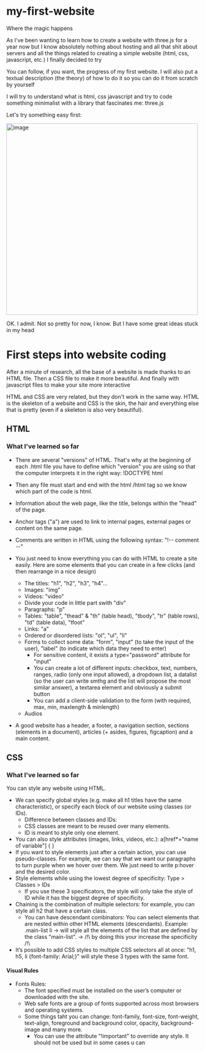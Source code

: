 # my-first-website
Where the magic happens

As I've been wanting to learn how to create a website with three.js for a year now but I know absolutely nothing about hosting and all that shit about servers and all the things related to creating a simple website (html, css, javascript, etc.) I finally decided to try

You can follow, if you want, the progress of my first website. I will also put a textual description (the theory) of how to do it so you can do it from scratch by yourself

I will try to understand what is html, css javascript and try to code something minimalist with a library that fascinates me: three.js

Let's try something easy first:

<img width="500" alt="image" src="https://user-images.githubusercontent.com/84352348/227739002-bdf966bc-6809-4066-9e69-d09c6e0ea12d.png">

OK. I admit. Not so pretty for now, I know. But I have some great ideas stuck in my head


<h1> First steps into website coding </h1>

<p> After a minute of research, all the base of a website is made thanks to an HTML file. Then a CSS file to make it more beautiful. And finally with javascript files to make your site more interactive  </p>

<p> HTML and CSS are very related, but they don't work in the same way. HTML is the skeleton of a website and CSS is the skin, the hair and everything else that is pretty (even if a skeleton is also very beautiful). </p>

<h2> HTML </h2>

<h3> What I've learned so far </h3>

- There are several "versions" of HTML. That's why at the beginning of each .html file you have to define which "version" you are using so that the computer interprets it in the right way: !DOCTYPE html 

- Then any file must start and end with the html /html tag so we know which part of the code is html.

- Information about the web page, like the title, belongs within the "head" of the page.

- Anchor tags ("a") are used to link to internal pages, external pages or content on the same page.
- Comments are written in HTML using the following syntax: "!-- comment --"
- You just need to know everything you can do with HTML to create a site easily. Here are some elements that you can create in a few clicks (and then rearrange in a nice design)
  - The titles: "h1", "h2", "h3", "h4"...
  - Images: "img"
  - Videos: "video"
  - Divide your code in little part swith "div"
  - Paragraphs: "p"
  - Tables: "table", "thead" & "th" (table head), "tbody", "tr" (table rows), "td" (table data), "tfoot"
  - Links: "a"
  - Ordered or disordered lists: "ol", "ul", "li"
  - Forms to collect some data: "form", "input" (to take the input of the user), "label" (to indicate which data they need to enter)
    - For sensitive content, it exists a type="password" attribute for "input"
    - You can create a lot of different inputs: checkbox, text, numbers, ranges, radio (only one input allowed), a dropdown list, a datalist (so the user can write smthg and the list will propose the most similar answer), a textarea element and obviously a submit button
    - You can add a client-side validation to the form (with required, max, min, maxlength & minlength)
  - Audios
- A good website has a header, a footer, a navigation section, sections (elements in a document), articles (+ asides, figures, figcaption) and a main content.

<h2> CSS </h2>

<h3> What I've learned so far </h3>

You can style any website using HTML. 
- We can specify global styles (e.g. make all h1 titles have the same characteristic), or specify each block of our website using classes (or IDs).
  -  Difference between classes and IDs:
    - CSS classes are meant to be reused over many elements.
    - ID is meant to style only one element.
- You can also style attributes (images, links, videos, etc.): a[href*="name of variable"] { }
- If you want to style elements just after a certain action, you can use pseudo-classes. For example, we can say that we want our paragraphs to turn purple when we hover over them. We just need to write p:hover and the desired color.
- Style elements while using the lowest degree of specificity: Type > Classes > IDs
  - If you use these 3 specificators, the style will only take the style of ID while it has the biggest degree of  specificity.
- Chaining is the combination of multiple selectors: for example, you can style all h2 that have a certain class.
  - You can have descendant combinators: You can select elements that are nested within other HTML elements (descendants). Example: .main-list li -> will style all the elements of the list that are defined by the class "main-list". -> /!\ by doing this your increase the specificity /!\
- It’s possible to add CSS styles to multiple CSS selectors all at once: "h1, h5, li {font-family: Arial;}" will style these 3 types with the same font.

<h4> Visual Rules </h4>

- Fonts Rules:
  - The font specified must be installed on the user’s computer or downloaded with the site.
  - Web safe fonts are a group of fonts supported across most browsers and operating systems.
  - Some things taht you can change: font-family, font-size, font-weight, text-align, foreground and background color, opacity, background-image and many more.
    - You can use the attribute "!important" to override any style. It should not be used but in some cases u can
